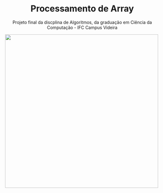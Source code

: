 
<h1 align="center">
<br>
Processamento de Array
</h1>

<p align="center">Projeto final da discplina de Algoritmos, da graduação em Ciência da Computação - IFC Campus Videira</p>
<img src="https://i.imgur.com/ef2Pbw2.png" width="500px" align="center">
